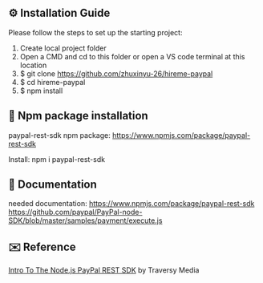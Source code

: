 ## ⚙ Installation Guide 
Please follow the steps to set up the starting project:
1. Create local project folder
2. Open a CMD and cd to this folder or open a VS code terminal at this location
3. $ git clone https://github.com/zhuxinyu-26/hireme-paypal
4. $ cd hireme-paypal
5. $ npm install

## 🚀 Npm package installation
paypal-rest-sdk npm package:
https://www.npmjs.com/package/paypal-rest-sdk

Install: npm i paypal-rest-sdk

## 📖 Documentation
needed documentation:
https://www.npmjs.com/package/paypal-rest-sdk
https://github.com/paypal/PayPal-node-SDK/blob/master/samples/payment/execute.js

## ✉️ Reference
[Intro To The Node.js PayPal REST SDK](https://www.youtube.com/watch?v=7k03jobKGXM&t=1374s) by Traversy Media
